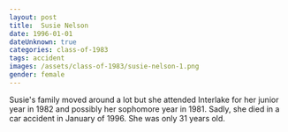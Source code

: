 ```yaml
---
layout: post
title:  Susie Nelson
date: 1996-01-01
dateUnknown: true
categories: class-of-1983
tags: accident
images: /assets/class-of-1983/susie-nelson-1.png
gender: female
---
```

Susie's family moved around a lot but she attended Interlake for her junior year in 1982 and possibly her sophomore year in 1981. Sadly, she died in a car accident in January of 1996. She was only 31 years old.
